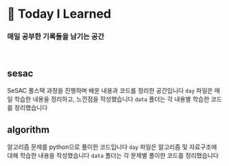 # :seedling: Today I Learned

### 매일 공부한 기록들을 남기는 공간

<br />

## sesac

SeSAC 풀스택 과정을 진행하며 배운 내용과 코드를 정리한 공간입니다
`day` 파일은 매일 학습한 내용을 정리하고, 느낀점을 작성했습니다
`data` 폴더는 각 내용별 학습한 코드를 정리했습니다

## algorithm

알고리즘 문제를 python으로 풀이한 코드입니다
`day` 파일은 알고리즘 및 자료구조에 대해 학습한 내용을 작성했습니다
`data` 폴더는 각 문제별 풀이한 코드를 정리했습니다
